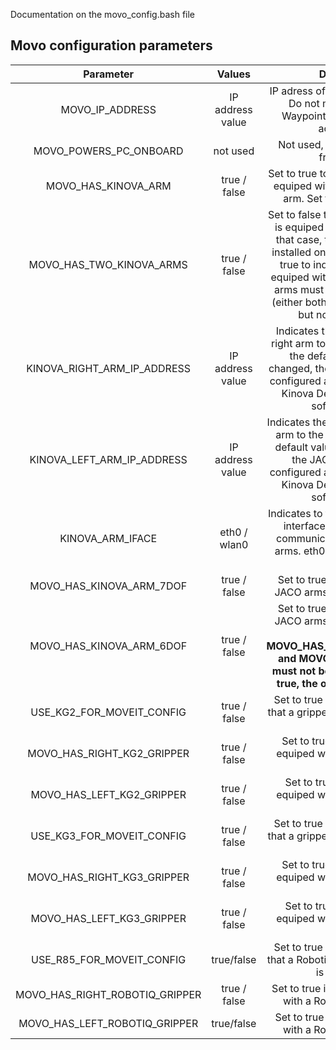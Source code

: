 Documentation on the movo_config.bash file

Movo configuration parameters
-----------------------------

Parameter | Values | Description
:---: | :---: | :---:
MOVO_IP_ADDRESS | IP address value | IP adress of the Waypoint vector. Do not modify unless the Waypoint vector is modified accordingly.
MOVO_POWERS_PC_ONBOARD | not used | Not used, should be removed from the file
MOVO_HAS_KINOVA_ARM | true / false | Set to true to indicates if MOVO is equiped with at least one JACO arm. Set to false otherwise.
MOVO_HAS_TWO_KINOVA_ARMS | true / false | Set to false to indicate that MOVO is equiped with 1 JACO arm. In that case, the arm needs to be installed on the right side. Set to true to indicate that MOVO is equiped with 2 JACO arms. Both arms must be of the same type (either both 6DOF or both 7DOF but not one of each).
KINOVA_RIGHT_ARM_IP_ADDRESS | IP address value | Indicates the IP address of the right arm to the arm controller. If the default value is to be changed, the JACO base must be configured accordingly using the Kinova Development Center software utility.
KINOVA_LEFT_ARM_IP_ADDRESS | IP address value | Indicates the IP address of the left arm to the arm controler. If the default value is to be changed, the JACO base must be configured accordingly using the Kinova Development Center software utility.
KINOVA_ARM_IFACE | eth0 / wlan0 | Indicates to the arm controller the interface to be used for the communication with the JACO arms. eth0 - Ethernet, wlan0 - WiFi
MOVO_HAS_KINOVA_ARM_7DOF | true / false | Set to true to indicate that the JACO arms installed are 7DOF. 
MOVO_HAS_KINOVA_ARM_6DOF | true / false | Set to true to indicate that the JACO arms installed are 6DOF. **NOTE: MOVO_HAS_KINOVA_ARM_6DOF and MOVO_HAS_ARM_7DOF must not be the same. If one is true, the other must be false.**
USE_KG2_FOR_MOVEIT_CONFIG | true / false | Set to true to indicate to moveit that a gripper of type KG2 is to be used.
MOVO_HAS_RIGHT_KG2_GRIPPER | true / false | Set to true if the right arm is equiped with a gripper of type KG2.
MOVO_HAS_LEFT_KG2_GRIPPER | true / false | Set to true if the left arm is equiped with a gripper of type KG2.
USE_KG3_FOR_MOVEIT_CONFIG | true / false | Set to true to indicate to moveit that a gripper of type KG3 is to be used.
MOVO_HAS_RIGHT_KG3_GRIPPER | true / false | Set to true if the right arm is equiped with a gripper of type KG3.
MOVO_HAS_LEFT_KG3_GRIPPER | true / false | Set to true if the left arm is equiped with a gripper of type KG3.
USE_R85_FOR_MOVEIT_CONFIG | true/false | Set to true to indicate to moveit that a Robotiq gripper of type R85 is to be used.
MOVO_HAS_RIGHT_ROBOTIQ_GRIPPER | true / false | Set to true if the right is equiped with a Robotiq R85 gripper.
MOVO_HAS_LEFT_ROBOTIQ_GRIPPER | true/false | Set to true if the left is equiped with a Robotiq R85 gripper.
